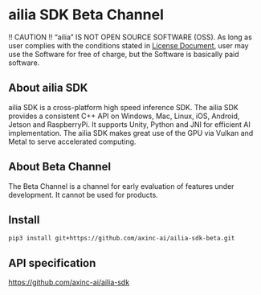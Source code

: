 # ailia SDK Beta Channel

!! CAUTION !!
“ailia” IS NOT OPEN SOURCE SOFTWARE (OSS).
As long as user complies with the conditions stated in [License Document](https://ailia.ai/license/), user may use the Software for free of charge, but the Software is basically paid software.

## About ailia SDK

ailia SDK is a cross-platform high speed inference SDK. The ailia SDK provides a consistent C++ API on Windows, Mac, Linux, iOS, Android, Jetson and RaspberryPi. It supports Unity, Python and JNI for efficient AI implementation. The ailia SDK makes great use of the GPU via Vulkan and Metal to serve accelerated computing.

## About Beta Channel

The Beta Channel is a channel for early evaluation of features under development. It cannot be used for products.

## Install

```
pip3 install git+https://github.com/axinc-ai/ailia-sdk-beta.git
```

## API specification

https://github.com/axinc-ai/ailia-sdk

